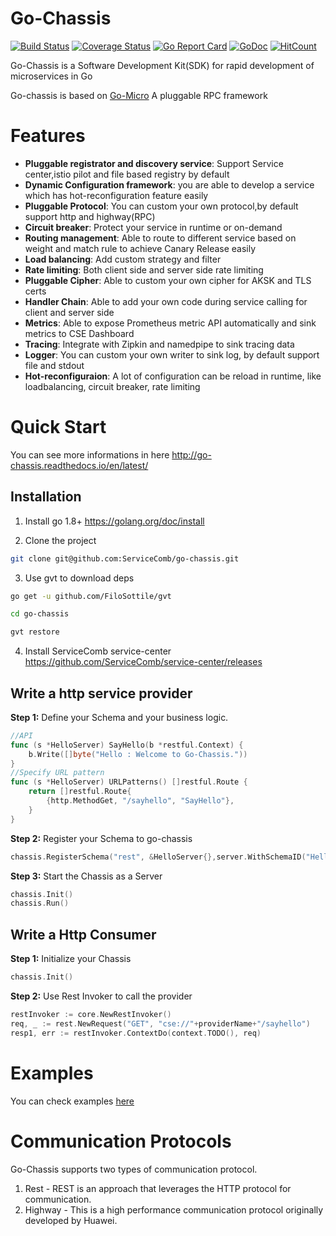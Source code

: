 # Go-Chassis  
[![Build Status](https://travis-ci.org/ServiceComb/go-chassis.svg?branch=master)](https://travis-ci.org/ServiceComb/go-chassis)  [![Coverage Status](https://coveralls.io/repos/github/ServiceComb/go-chassis/badge.svg)](https://coveralls.io/github/ServiceComb/go-chassis) [![Go Report Card](https://goreportcard.com/badge/github.com/ServiceComb/go-chassis)](https://goreportcard.com/report/github.com/ServiceComb/go-chassis) [![GoDoc](https://godoc.org/github.com/ServiceComb/go-chassis?status.svg)](https://godoc.org/github.com/ServiceComb/go-chassis) [![HitCount](http://hits.dwyl.io/ServiceComb/go-chassis.svg)](http://hits.dwyl.io/ServiceComb/go-chassis)      

Go-Chassis is a Software Development Kit(SDK) for rapid development of microservices in Go
 
Go-chassis is based on [Go-Micro](https://github.com/micro/go-micro) A pluggable RPC framework

# Features
 - **Pluggable registrator and discovery service**: Support Service center,istio pilot and file based registry by default
 - **Dynamic Configuration framework**:  you are able to develop a service which has hot-reconfiguration  feature easily
 - **Pluggable Protocol**: You can custom your own protocol,by default support http and highway(RPC)
 - **Circuit breaker**: Protect your service in runtime or on-demand
 - **Routing management**: Able to route to different service based on weight and match rule to achieve Canary Release easily
 - **Load balancing**: Add custom strategy and filter
 - **Rate limiting**: Both client side and server side rate limiting
 - **Pluggable Cipher**: Able to custom your own cipher for AKSK and TLS certs
 - **Handler Chain**: Able to add your own code during service calling for client and server side
 - **Metrics**: Able to expose Prometheus metric API automatically and sink metrics to CSE Dashboard
 - **Tracing**: Integrate with Zipkin and namedpipe to sink tracing data
 - **Logger**: You can custom your own writer to sink log, by default support file and stdout
 - **Hot-reconfiguraion**: A lot of configuration can be reload in runtime, like loadbalancing, circuit breaker, rate limiting
 
# Quick Start
You can see more informations in here http://go-chassis.readthedocs.io/en/latest/

## Installation
1. Install go 1.8+ https://golang.org/doc/install

2. Clone the project

```sh
git clone git@github.com:ServiceComb/go-chassis.git
```

3. Use gvt to download deps

```sh
go get -u github.com/FiloSottile/gvt

cd go-chassis 

gvt restore
```

4. Install ServiceComb service-center https://github.com/ServiceComb/service-center/releases

## Write a http service provider

<b>Step 1:</b>
Define your Schema and your business logic.

```go
//API
func (s *HelloServer) SayHello(b *restful.Context) {
	b.Write([]byte("Hello : Welcome to Go-Chassis."))
}
//Specify URL pattern
func (s *HelloServer) URLPatterns() []restful.Route {
	return []restful.Route{
		{http.MethodGet, "/sayhello", "SayHello"},
	}
}
```

<b>Step 2:</b>
Register your Schema to go-chassis
```go
chassis.RegisterSchema("rest", &HelloServer{},server.WithSchemaID("HelloServer"))
```

<b>Step 3:</b>
Start the Chassis as a Server
```go
chassis.Init()
chassis.Run()
```

## Write a Http Consumer

<b>Step 1:</b>
Initialize your Chassis
```go
chassis.Init()

```
<b>Step 2:</b>
Use Rest Invoker to call the provider
```go
restInvoker := core.NewRestInvoker()
req, _ := rest.NewRequest("GET", "cse://"+providerName+"/sayhello")
resp1, err := restInvoker.ContextDo(context.TODO(), req)
```

# Examples
You can check examples [here](examples)
# Communication Protocols
Go-Chassis supports two types of communication protocol.
1. Rest - REST is an approach that leverages the HTTP protocol for communication.
2. Highway - This is a high performance communication protocol originally developed by Huawei. 

